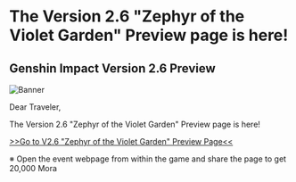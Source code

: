 # The Version 2.6 "Zephyr of the Violet Garden" Preview page is here!
## Genshin Impact Version 2.6 Preview
![Banner](https://uploadstatic-sea.mihoyo.com/announcement/2022/03/17/c0e5e782ca8adf251d0d83369063bc83_7085595725176177738.jpg)

Dear Traveler,

The Version 2.6 "Zephyr of the Violet Garden" Preview page is here!

[>>Go to V2.6 "Zephyr of the Violet Garden" Preview Page<<](https://webstatic-sea.hoyoverse.com/ys/event/e20220319-previ-fd5q/index.html?game_biz=hk4e_global&sign_type=2&auth_appid=ewarmapi&authkey_ver=1&act_id=490082c6f9e84c05&utm_source=ingame&utm_medium=notice)

※ Open the event webpage from within the game and share the page to get 20,000 Mora
